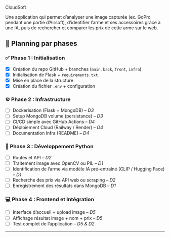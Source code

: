 CloudSoft

Une application qui permet d’analyser une image capturée (ex. GoPro pendant une partie d’Airsoft), d’identifier l’arme et ses accessoires grâce à une IA, puis de rechercher et comparer les prix de cette arme sur le web.



## 📅 Planning par phases

### ✅ Phase 1 : Initialisation

- [x] Création du repo GitHub + branches (`main`, `back`, `front`, `infra`) 
- [x] Initialisation de Flask + `requirements.txt` 
- [x] Mise en place de la structure
- [x] Création du fichier `.env` + configuration

### ⚙️ Phase 2 : Infrastructure

- [ ] Dockerisation (Flask + MongoDB) – *D3*
- [ ] Setup MongoDB volume (persistance) – *D3*
- [ ] CI/CD simple avec GitHub Actions – *D4*
- [ ] Déploiement Cloud (Railway / Render) – *D4*
- [ ] Documentation Infra (README) – *D4*

### 🧠 Phase 3 : Développement Python

- [ ] Routes et API – *D2*
- [ ] Traitement image avec OpenCV ou PIL – *D1*
- [ ] Identification de l’arme via modèle IA pré-entraîné (CLIP / Hugging Face) – *D1*
- [ ] Recherche des prix via API web ou scraping – *D2*
- [ ] Enregistrement des résultats dans MongoDB – *D1*

### 💻 Phase 4 : Frontend et Intégration

- [ ] Interface d’accueil + upload image – *D5*
- [ ] Affichage résultat image + nom + prix – *D5*
- [ ] Test complet de l’application – *D5 & D2*

---
